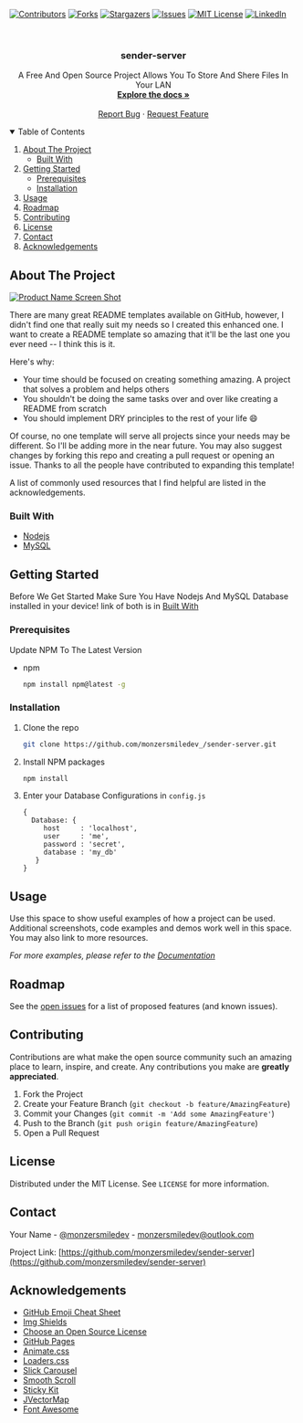 <!--
*** Thanks for checking out the sender-server. If you have a suggestion
*** that would make this better, please fork the repo and create a pull request
*** or simply open an issue with the tag "enhancement".
*** Thanks again! Now go create something AMAZING! :D
-->



<!-- PROJECT SHIELDS -->
<!--
*** I'm using markdown "reference style" links for readability.
*** Reference links are enclosed in brackets [ ] instead of parentheses ( ).
*** See the bottom of this document for the declaration of the reference variables
*** for contributors-url, forks-url, etc. This is an optional, concise syntax you may use.
*** https://www.markdownguide.org/basic-syntax/#reference-style-links
-->
[![Contributors][contributors-shield]][contributors-url]
[![Forks][forks-shield]][forks-url]
[![Stargazers][stars-shield]][stars-url]
[![Issues][issues-shield]][issues-url]
[![MIT License][license-shield]][license-url]
[![LinkedIn][linkedin-shield]][linkedin-url]



<!-- PROJECT LOGO -->
<br />
<p align="center">

  <h3 align="center">sender-server</h3>

  <p align="center">
    A Free And Open Source Project Allows You To Store And Shere Files In Your LAN
    <br />
    <a href="https://github.com/monzersmiledev/sender-server"><strong>Explore the docs »</strong></a>
    <br />
    <br />
    <a href="https://github.com/monzersmiledev/sender-server/issues">Report Bug</a>
    ·
    <a href="https://github.com/monzersmiledev/sender-server/issues">Request Feature</a>
  </p>
</p>



<!-- TABLE OF CONTENTS -->
<details open="open">
  <summary>Table of Contents</summary>
  <ol>
    <li>
      <a href="#about-the-project">About The Project</a>
      <ul>
        <li><a href="#built-with">Built With</a></li>
      </ul>
    </li>
    <li>
      <a href="#getting-started">Getting Started</a>
      <ul>
        <li><a href="#prerequisites">Prerequisites</a></li>
        <li><a href="#installation">Installation</a></li>
      </ul>
    </li>
    <li><a href="#usage">Usage</a></li>
    <li><a href="#roadmap">Roadmap</a></li>
    <li><a href="#contributing">Contributing</a></li>
    <li><a href="#license">License</a></li>
    <li><a href="#contact">Contact</a></li>
    <li><a href="#acknowledgements">Acknowledgements</a></li>
  </ol>
</details>



<!-- ABOUT THE PROJECT -->
## About The Project

[![Product Name Screen Shot][product-screenshot]](https://example.com)

There are many great README templates available on GitHub, however, I didn't find one that really suit my needs so I created this enhanced one. I want to create a README template so amazing that it'll be the last one you ever need -- I think this is it.

Here's why:
* Your time should be focused on creating something amazing. A project that solves a problem and helps others
* You shouldn't be doing the same tasks over and over like creating a README from scratch
* You should implement DRY principles to the rest of your life :smile:

Of course, no one template will serve all projects since your needs may be different. So I'll be adding more in the near future. You may also suggest changes by forking this repo and creating a pull request or opening an issue. Thanks to all the people have contributed to expanding this template!

A list of commonly used resources that I find helpful are listed in the acknowledgements.

### Built With

* [Nodejs](https://nodejs.org/en/)
* [MySQL](https://www.mysql.com/)




<!-- GETTING STARTED -->
## Getting Started

Before We Get Started Make Sure You Have Nodejs And MySQL Database installed in your device!
link of both is in <a href="#built-with">Built With</a>

### Prerequisites

Update NPM To The Latest Version
* npm
  ```sh
  npm install npm@latest -g
  ```

### Installation

1. Clone the repo
   ```sh
   git clone https://github.com/monzersmiledev_/sender-server.git
   ```
2. Install NPM packages
   ```sh
   npm install
   ```
3. Enter your Database Configurations in `config.js`
   ```JS
   {
     Database: {
        host     : 'localhost',
        user     : 'me',
        password : 'secret',
        database : 'my_db'
      }
   }
   ```



<!-- USAGE EXAMPLES -->
## Usage

Use this space to show useful examples of how a project can be used. Additional screenshots, code examples and demos work well in this space. You may also link to more resources.

_For more examples, please refer to the [Documentation](https://example.com)_



<!-- ROADMAP -->
## Roadmap

See the [open issues](https://github.com/monzersmiledev/sender-server/issues) for a list of proposed features (and known issues).



<!-- CONTRIBUTING -->
## Contributing

Contributions are what make the open source community such an amazing place to learn, inspire, and create. Any contributions you make are **greatly appreciated**.

1. Fork the Project
2. Create your Feature Branch (`git checkout -b feature/AmazingFeature`)
3. Commit your Changes (`git commit -m 'Add some AmazingFeature'`)
4. Push to the Branch (`git push origin feature/AmazingFeature`)
5. Open a Pull Request



<!-- LICENSE -->
## License

Distributed under the MIT License. See `LICENSE` for more information.



<!-- CONTACT -->
## Contact

Your Name - [@monzersmiledev](https://twitter.com/monzersmiledev) - monzersmiledev@outlook.com

Project Link: [https://github.com/monzersmiledev/sender-server](https://github.com/monzersmiledev/sender-server)



<!-- ACKNOWLEDGEMENTS -->
## Acknowledgements
* [GitHub Emoji Cheat Sheet](https://www.webpagefx.com/tools/emoji-cheat-sheet)
* [Img Shields](https://shields.io)
* [Choose an Open Source License](https://choosealicense.com)
* [GitHub Pages](https://pages.github.com)
* [Animate.css](https://daneden.github.io/animate.css)
* [Loaders.css](https://connoratherton.com/loaders)
* [Slick Carousel](https://kenwheeler.github.io/slick)
* [Smooth Scroll](https://github.com/cferdinandi/smooth-scroll)
* [Sticky Kit](http://leafo.net/sticky-kit)
* [JVectorMap](http://jvectormap.com)
* [Font Awesome](https://fontawesome.com)





<!-- MARKDOWN LINKS & IMAGES -->
<!-- https://www.markdownguide.org/basic-syntax/#reference-style-links -->
[contributors-shield]: https://img.shields.io/github/contributors/monzersmiledev/sender-server.svg?style=for-the-badge
[contributors-url]: https://github.com/monzersmiledev/sender-server/graphs/contributors
[forks-shield]: https://img.shields.io/github/forks/monzersmiledev/sender-server.svg?style=for-the-badge
[forks-url]: https://github.com/monzersmiledev/sender-server/network/members
[stars-shield]: https://img.shields.io/github/stars/monzersmiledev/sender-server.svg?style=for-the-badge
[stars-url]: https://github.com/monzersmiledev/sender-server/stargazers
[issues-shield]: https://img.shields.io/github/issues/monzersmiledev/sender-server.svg?style=for-the-badge
[issues-url]: https://github.com/monzersmiledev/sender-server/issues
[license-shield]: https://img.shields.io/github/license/monzersmiledev/sender-server.svg?style=for-the-badge
[license-url]: https://github.com/monzersmiledev/sender-server/blob/master/LICENSE.txt
[linkedin-shield]: https://img.shields.io/badge/-LinkedIn-black.svg?style=for-the-badge&logo=linkedin&colorB=555
[linkedin-url]: https://linkedin.com/in/monzersmiledev
[product-screenshot]: images/screenshot.png
